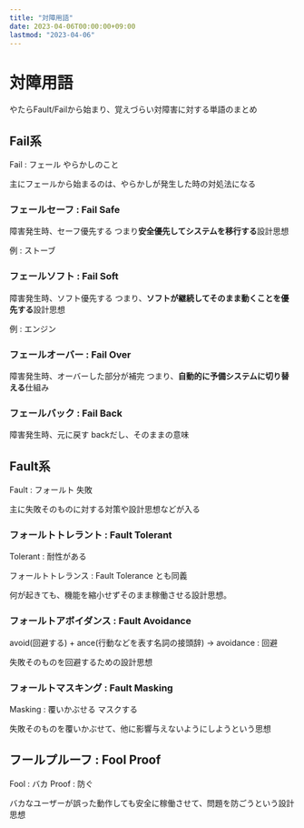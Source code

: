 ```yaml
---
title: "対障用語"
date: 2023-04-06T00:00:00+09:00
lastmod: "2023-04-06"
---
```

# 対障用語

やたらFault/Failから始まり、覚えづらい対障害に対する単語のまとめ

## Fail系

Fail : フェール やらかしのこと

主にフェールから始まるのは、やらかしが発生した時の対処法になる

### フェールセーフ : Fail Safe

障害発生時、セーフ優先する
つまり**安全優先してシステムを移行する**設計思想

例 : ストーブ

### フェールソフト : Fail Soft

障害発生時、ソフト優先する
つまり、**ソフトが継続してそのまま動くことを優先する**設計思想

例 : エンジン

### フェールオーバー : Fail Over

障害発生時、オーバーした部分が補完
つまり、**自動的に予備システムに切り替える**仕組み

### フェールバック : Fail Back

障害発生時、元に戻す
backだし、そのままの意味

## Fault系

Fault : フォールト 失敗

主に失敗そのものに対する対策や設計思想などが入る

### フォールトトレラント : Fault Tolerant

Tolerant : 耐性がある

フォールトトレランス : Fault Tolerance とも同義

何が起きても、機能を縮小せずそのまま稼働させる設計思想。

### フォールトアボイダンス : Fault Avoidance

avoid(回避する) + ance(行動などを表す名詞の接頭辞) -> avoidance : 回避

失敗そのものを回避するための設計思想

### フォールトマスキング : Fault Masking

Masking : 覆いかぶせる マスクする

失敗そのものを覆いかぶせて、他に影響与えないようにしようという思想

## フールプルーフ : Fool Proof

Fool : バカ
Proof : 防ぐ

バカなユーザーが誤った動作しても安全に稼働させて、問題を防ごうという設計思想

